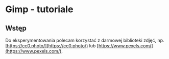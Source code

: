 # Gimp - tutoriale

## Wstęp

Do eksperymentowania polecam korzystać z darmowej biblioteki zdjęć, np. [https://cc0.photo/](https://cc0.photo/) lub [https://www.pexels.com/](https://www.pexels.com/).
